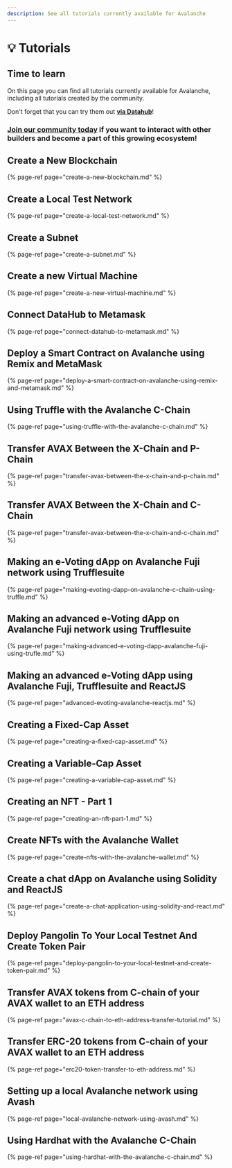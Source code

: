 ```yaml
---
description: See all tutorials currently available for Avalanche
---
```


# 💡 Tutorials

## Time to learn

On this page you can find all tutorials currently available for Avalanche, including all tutorials created by the community.

Don't forget that you can try them out [**via Datahub**](https://datahub.figment.io/sign_up?service=avalanche)!

### [Join our community today](https://discord.gg/fszyM7K) if you want to interact with other builders and become a part of this growing ecosystem!

## Create a New Blockchain <a id="deploy-a-smart-contract-on-avalanche-using-remix-and-metamask"></a>

{% page-ref page="create-a-new-blockchain.md" %}

## Create a Local Test Network

{% page-ref page="create-a-local-test-network.md" %}

## Create a Subnet

{% page-ref page="create-a-subnet.md" %}

## Create a new Virtual Machine

{% page-ref page="create-a-new-virtual-machine.md" %}

## Connect DataHub to Metamask

{% page-ref page="connect-datahub-to-metamask.md" %}

## Deploy a Smart Contract on Avalanche using Remix and MetaMask <a id="deploy-a-smart-contract-on-avalanche-using-remix-and-metamask"></a>

{% page-ref page="deploy-a-smart-contract-on-avalanche-using-remix-and-metamask.md" %}

## Using Truffle with the Avalanche C-Chain <a id="creating-a-fixed-cap-asset"></a>

{% page-ref page="using-truffle-with-the-avalanche-c-chain.md" %}

## Transfer AVAX Between the X-Chain and P-Chain

{% page-ref page="transfer-avax-between-the-x-chain-and-p-chain.md" %}

## Transfer AVAX Between the X-Chain and C-Chain

{% page-ref page="transfer-avax-between-the-x-chain-and-c-chain.md" %}

## Making an e-Voting dApp on Avalanche Fuji network using Trufflesuite

{% page-ref page="making-evoting-dapp-on-avalanche-c-chain-using-truffle.md" %}

## Making an advanced e-Voting dApp on Avalanche Fuji network using Trufflesuite

{% page-ref page="making-advanced-e-voting-dapp-avalanche-fuji-using-trufle.md" %}

## Making an advanced e-Voting dApp using Avalanche Fuji, Trufflesuite and ReactJS

{% page-ref page="advanced-evoting-avalanche-reactjs.md" %}

## Creating a Fixed-Cap Asset

{% page-ref page="creating-a-fixed-cap-asset.md" %}

## Creating a Variable-Cap Asset

{% page-ref page="creating-a-variable-cap-asset.md" %}

## Creating an NFT - Part 1

{% page-ref page="creating-an-nft-part-1.md" %}

## Create NFTs with the Avalanche Wallet

{% page-ref page="create-nfts-with-the-avalanche-wallet.md" %}

## Create a chat dApp on Avalanche using Solidity and ReactJS

{% page-ref page="create-a-chat-application-using-solidity-and-react.md" %}

## Deploy Pangolin To Your Local Testnet And Create Token Pair

{% page-ref page="deploy-pangolin-to-your-local-testnet-and-create-token-pair.md" %}

## Transfer AVAX tokens from C-chain of your AVAX wallet to an ETH address

{% page-ref page="avax-c-chain-to-eth-address-transfer-tutorial.md" %}

## Transfer ERC-20 tokens from C-chain of your AVAX wallet to an ETH address

{% page-ref page="erc20-token-transfer-to-eth-address.md" %}

## Setting up a local Avalanche network using Avash

{% page-ref page="local-avalanche-network-using-avash.md" %}

## Using Hardhat with the Avalanche C-Chain

{% page-ref page="using-hardhat-with-the-avalanche-c-chain.md" %}

